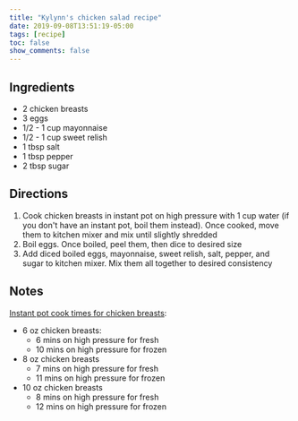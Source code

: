 ```yaml
---
title: "Kylynn's chicken salad recipe"
date: 2019-09-08T13:51:19-05:00
tags: [recipe]
toc: false
show_comments: false
---
```


## Ingredients

- 2 chicken breasts
- 3 eggs
- 1/2 - 1 cup mayonnaise
- 1/2 - 1 cup sweet relish
- 1 tbsp salt
- 1 tbsp pepper
- 2 tbsp sugar

## Directions

1. Cook chicken breasts in instant pot on high pressure with 1 cup water (if you don't have an instant pot, boil them instead). Once cooked, move them to kitchen mixer and mix until slightly shredded
1. Boil eggs. Once boiled, peel them, then dice to desired size
1. Add diced boiled eggs, mayonnaise, sweet relish, salt, pepper, and sugar to kitchen mixer. Mix them all together to desired consistency

## Notes

[Instant pot cook times for chicken breasts](https://amindfullmom.com/instant-pot-chicken-breasts/):

- 6 oz chicken breasts:
    - 6 mins on high pressure for fresh
    - 10 mins on high pressure for frozen
- 8 oz chicken breasts 
    - 7 mins on high pressure for fresh
    - 11 mins on high pressure for frozen
- 10 oz chicken breasts 
    - 8 mins on high pressure for fresh
    - 12 mins on high pressure for frozen
